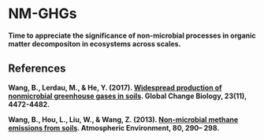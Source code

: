 # NM-GHGs
**Time to appreciate the significance of non-microbial processes in organic matter decompositon in ecosystems across scales.**

## References

**Wang, B., Lerdau, M., & He, Y. (2017). [Widespread production of nonmicrobial greenhouse gases in soils](https://doi.org/10.1111/gcb.13753). Global Change Biology, 23(11), 4472-4482.**

**Wang, B., Hou, L., Liu, W., & Wang, Z. (2013). [Non-microbial methane emissions from soils](https://doi.org/10.1016/j.atmosenv.2013.08.010). Atmospheric Environment, 80, 290– 298.**
